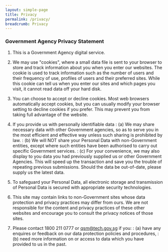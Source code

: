 ```yaml
---
layout: simple-page
title: Privacy
permalink: /privacy/
breadcrumb: Privacy
---
```


### **Government Agency Privacy Statement**

1. This is a Government Agency digital service. 

2. We may use "cookies", where a small data file is sent to your browser to store and track information about you when you enter our websites. The cookie is used to track information such as the number of users and their frequency of use, profiles of users and their preferred sites. While this cookie can tell us when you enter our sites and which pages you visit, it cannot read data off your hard disk.

3. You can choose to accept or decline cookies. Most web browsers automatically accept cookies, but you can usually modify your browser setting to decline cookies if you prefer. This may prevent you from taking full advantage of the website.  

4. If you provide us with personally identifiable data
: (a) We may share necessary data with other Government agencies, so as to serve you in the most efficient and effective way unless such sharing is prohibited by law.
: (b) We will NOT share your Personal Data with non-Government entities, except where such entities have been authorised to carry out specific Government services.
: (c) For your convenience, we may also display to you data you had previously supplied us or other Government Agencies.  This will speed up the transaction and save you the trouble of repeating previous submissions. Should the data be out-of-date, please supply us the latest data.

5. To safeguard your Personal Data, all electronic storage and transmission of Personal Data is secured with appropriate security technologies.

6. This site may contain links to non-Government sites whose data protection and privacy practices may differ from ours.  We are not responsible for the content and privacy practices of these other websites and encourage you to consult the privacy notices of those sites.

7. Please contact 1800 211 0777 or [qsm@tech.gov.sg](mailto:qsm@tech.gov.sg) if you: 
: (a) have any enquires or feedback on our data protection policies and procedures,
: (b) need more information on or access to data which you have provided to us in the past.
